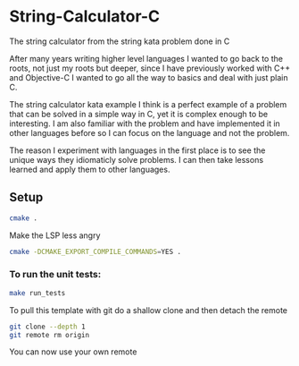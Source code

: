 # String-Calculator-C
The string calculator from the string kata problem done in C

After many years writing higher level languages I wanted to go back to the roots,
not just my roots but deeper, since I have previously worked with C++ and Objective-C
I wanted to go all the way to basics and deal with just plain C. 

The string calculator kata example I think is a perfect example of a problem that
can be solved in a simple way in C, yet it is complex enough to be interesting.
I am also familiar with the problem and have implemented it in other languages 
before so I can focus on the language and not the problem.

The reason I experiment with languages in the first place is to see the unique ways
they idiomaticly solve problems. I can then take lessons learned and apply them 
to other languages.

## Setup 
```sh
cmake .
```

Make the LSP less angry
```sh
cmake -DCMAKE_EXPORT_COMPILE_COMMANDS=YES .
```

### To run the unit tests:
```sh
make run_tests
```
To pull this template with git do a shallow clone and then detach the remote
```sh
git clone --depth 1
git remote rm origin
```
You can now use your own remote

